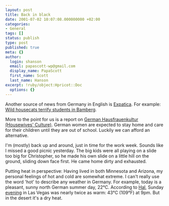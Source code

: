 ```yaml
---
layout: post
title: Back in black
date: 2001-07-02 10:07:08.000000000 +02:00
categories:
- General
tags: []
status: publish
type: post
published: true
meta: {}
author:
  login: shanson
  email: papascott-wp@gmail.com
  display_name: PapaScott
  first_name: Scott
  last_name: Hanson
excerpt: !ruby/object:Hpricot::Doc
  options: {}
---
```

<p>Another source of news from Germany in English is <a href="http://www.expatica.com/germany.asp">Expatica</a>. For example: <a href="http://www.expatica.com/germanymain.asp?pad=190,205,&item_id=10966">Wild housecats terrify students in Bamberg</a>. </p>
<p>More to the point for us is a report on <a href="http://www.expatica.com/germanymain.asp?pad=197,212,&item_id=10961">German Hausfrauenkultur (Housewives' Culture)</a>. German women are expected to stay home and care for their children until they are out of school. Luckily we can afford an alternative. </p>
<p>I'm (mostly) back up and around, just in time for the work week. Sounds like I missed a good picnic yesterday. The big kids were all playing on a slide too big for Christopher, so he made his own slide on a little hill on the ground, sliding down face first. He came home dirty and exhausted.</p>
<p>Putting heat in perspective: Having lived in both Minnesota and Arizona, my personal feelings of hot and cold are somewhat extreme. I can't really use the word 'hot' to describe any weather in Germany. For example, today is a pleasant, sunny north German summer day, 22&deg;C. According to <a href="http://hal.editthispage.com">Hal</a>, Sunday <a href="http://hal.editthispage.com/2001/07/01">evening</a> in Las Vegas was nearly twice as warm: 43&deg;C (109&deg;F) at 9pm. But in the desert it's a dry heat.</p>
